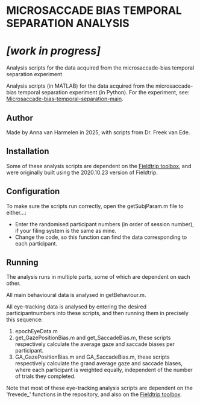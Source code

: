 # MICROSACCADE BIAS TEMPORAL SEPARATION ANALYSIS
# ***[work in progress]***
 Analysis scripts for the data acquired from the microsaccade-bias temporal separation experiment 

Analysis scripts (in MATLAB) for the data acquired from the microsaccade-bias temporal separation experiment (in Python). For the experiment, see: [Microsaccade-bias-temporal-separation-main](https://github.com/annavanharmelen/Microsaccade-bias-temporal-separation-experiment).

## Author
Made by Anna van Harmelen in 2025, with scripts from Dr. Freek van Ede.

## Installation
Some of these analysis scripts are dependent on the [Fieldtrip toolbox](https://www.fieldtriptoolbox.org), and were originally built using the 2020.10.23 version of Fieldtrip.

## Configuration
To make sure the scripts run correctly, open the getSubjParam.m file to either...:
- Enter the randomised participant numbers (in order of session number), if your filing system is the same as mine.
- Change the code, so this function can find the data corresponding to each participant.

## Running
The analysis runs in multiple parts, some of which are dependent on each other.

All main behavioural data is analysed in getBehaviour.m.

All eye-tracking data is analysed by entering the desired participantnumbers into these scripts, and then running them in precisely this sequence:
1. epochEyeData.m
2. get_GazePositionBias.m and get_SaccadeBias.m, these scripts respectively calculate the average gaze and saccade biases per participant.
3. GA_GazePositionBias.m and GA_SaccadeBias.m, these scripts respectively calculate the grand average gaze and saccade biases, where each participant is weighted equally, independent of the number of trials they completed.

Note that most of these eye-tracking analysis scripts are dependent on the 'frevede_' functions in the repository, and also on the [Fieldtrip toolbox](https://www.fieldtriptoolbox.org/download.php). 
